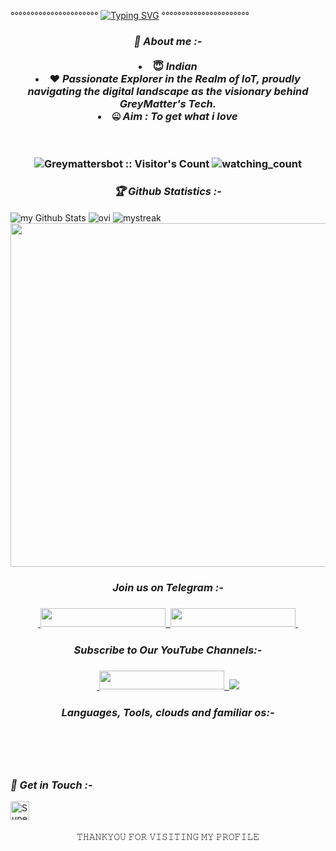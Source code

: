 °°°°°°°°°°°°°°°°°°°°°°  [![Typing SVG](https://readme-typing-svg.herokuapp.com?font=Lemon+milk&color=Y70000&lines=Welcome+to+GreyMatter's+Tech+Profile;I+am+a+beginer+Entrepreneur;Learning+Python+...;HTML+,+CSS+,+JavaScript+...;I+am+a+Pharmacist+by+Profession+...;Subscribe+GreyMatter's+YT+on+YouTube..;Please+Star+and+Fork+My+Repos)](https://git.io/typing-svg) °°°°°°°°°°°°°°°°°°°°°°

<h3 align="center"><b><i>🤠 About me :-</i></b>
<br>
<br>
<li> 😇 <i>Indian</i></li>
<li> ❤️ <i>Passionate Explorer in the Realm of IoT, proudly navigating the digital landscape as the visionary behind GreyMatter's Tech.</i></li>
<li> 🤐 <i>Aim : To get what i love</i></li>

<br>
<br>
<p align="center">
<img src="https://profile-counter.glitch.me/{Greymattersbot}/count.svg" alt="Greymattersbot :: Visitor's Count" />
<img src="https://komarev.com/ghpvc/?username=Greymattersbot&color=brightgreen" alt="watching_count" />
</p>

<h3 align="center"><b><i>🏆 Github Statistics :-</i></b></h3>
<img align="center" src="https://github-readme-stats.vercel.app/api?username=Greymattersbot&include_all_commits=true&count_private=true&show_icons=true&line_height=20&title_color=2B5BBD&icon_color=1124BB&text_color=A1A1A1&bg_color=0,000000,130F40" alt="my Github Stats" />
<img align="center" src="https://github-readme-stats.vercel.app/api/top-langs?username=Greymattersbot&show_icons=true&locale=en&layout=compact&theme=chartreuse-dark" alt="ovi"/>
<img align="center" src="https://github-readme-streak-stats.herokuapp.com/?user=Greymattersbot&theme=chartreuse-dark" alt="mystreak"/>
<a href="https://github.com/Greymattersbot"><img width=550 src="https://github-profile-trophy.vercel.app/?username=Greymattersbot&theme=dracula&no-frame=true&title=Followers,Stars,Commit,Repository,Issues"/></a>

<h3 align="center"><b><i>Join us on Telegram :-</i></b>
<h3 align="center"><a href="https://www.telegram.dog/GreyMatter_Bots">
    &nbsp;<img src="https://img.shields.io/badge/GreyMatter's Tech-blue?style=flat-square&logo=telegram" width="200" height="30">&nbsp;
<a href="https://www.telegram.dog/GreyMatter_Support">
  <img src="https://img.shields.io/badge/Support Group-blue?logo=telegram" width="200" height="30">&nbsp;
  </a>

<h3 align="center"><b><i>Subscribe to Our YouTube Channels:-</i></b>
<h3 align="center">
<a href="https://www.youtube.com/@GreyMattersTech">
    &nbsp;<img src="https://img.shields.io/badge/GreyMatter's YT-FF0000?style=flat-square&logo=YouTube" width="200" height="30">&nbsp;
<a href="https://youtube.com/@GreyMattersYT"> <img src="https://img.shields.io/youtube/channel/subscribers/UCKmxefKrj5UKCHjZx7dsdpA?V?label=Subscribers&style=for-the-badge&color=FF0000&labelColor=ce463"/> </a>
<h3 align="center">

<h3 align="center">
  <b><i>Languages, Tools, clouds and familiar os:-</i></b>

<p align="center">
<img src="https://img.shields.io/badge/Python-white?style=for-the-badge&logo=python&logoColor=azure-blue" alt="">
<img src="https://img.shields.io/badge/MongoDB-4EA94B?style=for-the-badge&logo=mongodb&logoColor=white" alt="" srcset="">
<img src="https://img.shields.io/badge/Ubuntu-E95420?style=for-the-badge&logo=ubuntu&logoColor=white" alt="" srcset="">
<img src="https://img.shields.io/badge/Heroku-430098?style=for-the-badge&logo=heroku&logoColor=white" alt="" srcset="">
</p>

<p align="center">
<img src="https://img.shields.io/badge/GitHub-092E20?style=for-the-badge&logo=github&logoColor=white" alt="" srcset="">
<img src="https://img.shields.io/badge/Termux-414141?style=for-the-badge&logo=tmux&logoColor=#1BB91F" alt="">
</p>

<h3><b><i>📡 Get in Touch :-</i></b></h3>
<a href="https://dub.sh/GreyMattersTech"><img align="left" title="SuperProfile" alt="SuperProfile" width="30px" src="assets/GreyMatter's" /></a>

<br>
<br>
<p align="center">
𝚃𝙷𝙰𝙽𝙺𝚈𝙾𝚄 𝙵𝙾𝚁 𝚅𝙸𝚂𝙸𝚃𝙸𝙽𝙶 𝙼𝚈 𝙿𝚁𝙾𝙵𝙸𝙻𝙴
</p>
